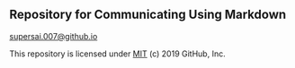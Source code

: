 ## Repository for Communicating Using Markdown

[supersai.007@github.io](supersai.007@github.io)

This repository is licensed under [MIT](../LICENSE) (c) 2019 GitHub, Inc.
